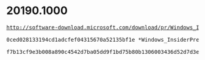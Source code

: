 # 20190.1000

<pre>
<a href="http://software-download.microsoft.com/download/pr/Windows_InsiderPreview_SDK_en-us_20190_1.iso">http://software-download.microsoft.com/download/pr/Windows_InsiderPreview_SDK_en-us_20190_1.iso</a>

0ced028133194cd1adcfef04315670a52135bf1e *Windows_InsiderPreview_SDK_en-us_20190_1.iso

f7b13cf9e3b008a890c4542d7ba05dd9f1bd75b80b1306003436d52d7d3e323b *Windows_InsiderPreview_SDK_en-us_20190_1.iso
</pre>
